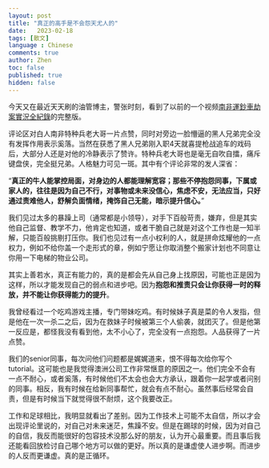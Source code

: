 ```yaml
---
layout: post
title: "真正的高手是不会怨天尤人的"
date:   2023-02-18
tags: [散文]
language : Chinese
comments: true
author: Zhen
toc: false
published: true
hidden: false
---
```

今天又在最近天天刷的油管博主，警张时刻，看到了以前的一个视频[南非運鈔車劫案實況全紀錄](https://www.youtube.com/watch?v=UlP7JXGWH7Y)的完整版。<!-- more -->

评论区对白人南非特种兵老大哥一片点赞，同时对旁边一脸懵逼的黑人兄弟完全没有发挥作用表示奚落。当然在获悉了黑人兄弟刚入职4天就喜提枪战追车的戏码后，大部分人还是对他的冷静表示了赞许。特种兵老大哥也是毫无自吹自擂，痛斥键盘侠，完全挺兄弟。人格魅力可见一斑。其中有个评论非常的发人深省：

“**真正的牛人能掌控局面，对身边的人都能理解宽容；那些不停抱怨同事，下属或家人的，往往是因为自己不行，对事物或未来没信心，焦虑不安，无法应当，只好通过责难他人，舒解负面情绪，掩饰自己无能，暗示提升信心。**”

我们见过太多的暴躁上司（通常都是小领导），对手下百般苛责，嫌弃，但是其实他自己监督、教学不力，他肯定也知道，或者干脆自己就是对这个工作也是一知半解，只能百般挑剔打压你。我们也见过有一点小权利的人，就是拼命炫耀他的一点权力，例如不给你盖一个走形式的章，例如宁愿让你取消整个搬家计划也不同意让你用一下电梯的物业公司。

其实上善若水，真正有能力的，真的是都会先从自己身上找原因，可能也正是因为这样，所以才能发现自己的弱点和进步吧。因为**抱怨和推责只会让你获得一时的释放，并不能让你获得能力的提升**。

我曾经看过一个吃鸡游戏主播，专门带妹吃鸡。有时候妹子真是菜的令人发指，但是他在一次一杀二之后，因为在救妹子时候被第三个人偷袭，就团灭了。但是他第一反应是，都怪我没有看到他，太不小心了，完全没有一点抱怨。人品获得了一片点赞。

我们的senior同事，每次问他们问题都是娓娓道来，恨不得每次给你写个tutorial。这可能也是我觉得澳洲公司工作非常惬意的原因之一。他们完全不会有一点不耐心，或者奚落，有时候他们不太会也会大方承认，跟着你一起学或者问别的同事。相反，我有时候在给新同事帮忙，就会有点不耐心。虽然事后经常会自责，但是有时候当下就觉得很不耐烦，这个我要改正。

工作和足球相比，我明显就看出了差别。因为工作技术上可能不太自信，所以才会出现评论里说的，对自己对未来迷茫，焦躁不安。但是在踢球的时候，因为对自己的自信，我反而能很好的包容技术没那么好的朋友，认为开心最重要。而且事后我还能看回放检讨自己哪个地方可以做的更好。所以真的是谦虚使人进步啊。而进步的人反而更谦虚。真的是正循环。

<!--stackedit_data:
eyJoaXN0b3J5IjpbLTE3MDU1OTg0NjddfQ==
-->